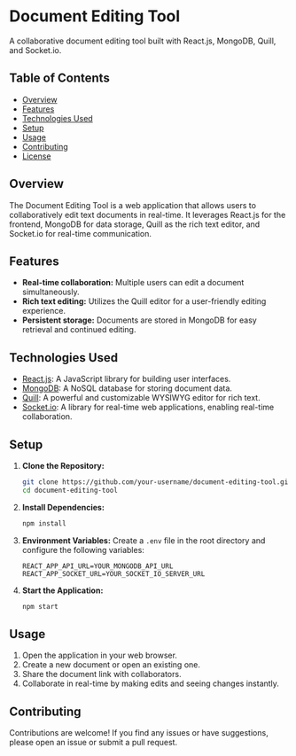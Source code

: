 # Document Editing Tool

A collaborative document editing tool built with React.js, MongoDB, Quill, and Socket.io.

## Table of Contents

- [Overview](#overview)
- [Features](#features)
- [Technologies Used](#technologies-used)
- [Setup](#setup)
- [Usage](#usage)
- [Contributing](#contributing)
- [License](#license)

## Overview

The Document Editing Tool is a web application that allows users to collaboratively edit text documents in real-time. It leverages React.js for the frontend, MongoDB for data storage, Quill as the rich text editor, and Socket.io for real-time communication.

## Features

- **Real-time collaboration:** Multiple users can edit a document simultaneously.
- **Rich text editing:** Utilizes the Quill editor for a user-friendly editing experience.
- **Persistent storage:** Documents are stored in MongoDB for easy retrieval and continued editing.

## Technologies Used

- [React.js](https://reactjs.org/): A JavaScript library for building user interfaces.
- [MongoDB](https://www.mongodb.com/): A NoSQL database for storing document data.
- [Quill](https://quilljs.com/): A powerful and customizable WYSIWYG editor for rich text.
- [Socket.io](https://socket.io/): A library for real-time web applications, enabling real-time collaboration.

## Setup

1. **Clone the Repository:**
   ```bash
   git clone https://github.com/your-username/document-editing-tool.git
   cd document-editing-tool
   ```

2. **Install Dependencies:**
   ```bash
   npm install
   ```

3. **Environment Variables:**
   Create a `.env` file in the root directory and configure the following variables:
   ```
   REACT_APP_API_URL=YOUR_MONGODB_API_URL
   REACT_APP_SOCKET_URL=YOUR_SOCKET_IO_SERVER_URL
   ```

4. **Start the Application:**
   ```bash
   npm start
   ```

## Usage

1. Open the application in your web browser.
2. Create a new document or open an existing one.
3. Share the document link with collaborators.
4. Collaborate in real-time by making edits and seeing changes instantly.

## Contributing

Contributions are welcome! If you find any issues or have suggestions, please open an issue or submit a pull request.
